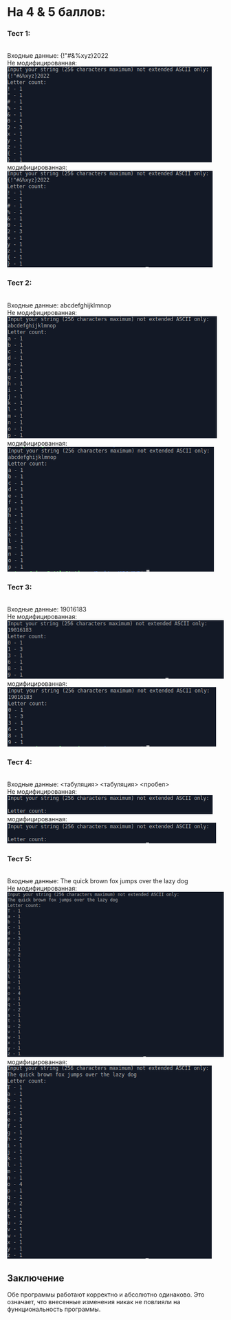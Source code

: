 # На 4 & 5 баллов:
### Тест 1:
<br>Входные данные: {!"#&%xyz}2022
<br>Не модифицированная: <br>
![](photos/test1.png)
<br>модифицированная: <br>
![](photos/un1.png)
### Тест 2:
<br>Входные данные: abcdefghijklmnop
<br>Не модифицированная: <br>
![](photos/test2.png)
<br>модифицированная: <br>
![](photos/un2.png)
### Тест 3:
<br>Входные данные: 19016183
<br>Не модифицированная: <br>
![](photos/test3.png)
<br>модифицированная: <br>
![](photos/un3.png)
### Тест 4:
<br>Входные данные: <табуляция> <табуляция> <пробел>
<br>Не модифицированная: <br>
![](photos/test4.png)
<br>модифицированная: <br>
![](photos/un4.png)
### Тест 5:
<br>Входные данные: The quick brown fox jumps over the lazy dog
<br>Не модифицированная: <br>
![](photos/test5.png)
<br>модифицированная: <br>
![](photos/un5.png)
## Заключение
Обе программы работают корректно и абсолютно одинаково. Это означает, что внесенные изменения никак не повлияли на функциональность программы.

